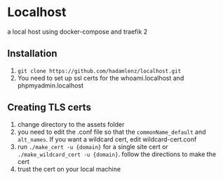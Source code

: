 # Localhost

a local host using docker-compose and traefik 2

## Installation

1. `git clone https://github.com/hadamlenz/localhost.git`
2. You need to set up ssl certs for the whoami.localhost and phpmyadmin.localhost

## Creating TLS certs

1. change directory to the assets folder
2. you need to edit the .conf file so that the `commonName_default` and `alt_names`.  If you want a wildcard cert, edit wildcard-cert.conf
3. run `./make_cert -u {domain}` for a single site cert or `./make_wildcard_cert -u {domain}`.  follow the directions to make the cert
4. trust the cert on your local machine